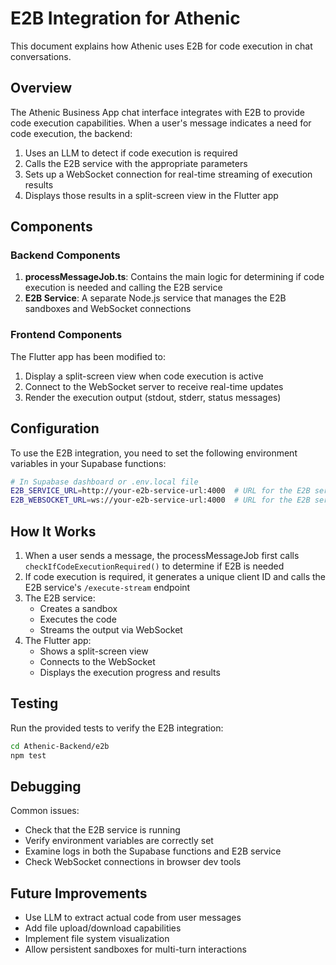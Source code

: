 # E2B Integration for Athenic

This document explains how Athenic uses E2B for code execution in chat conversations.

## Overview

The Athenic Business App chat interface integrates with E2B to provide code execution capabilities. When a user's message indicates a need for code execution, the backend:

1. Uses an LLM to detect if code execution is required
2. Calls the E2B service with the appropriate parameters
3. Sets up a WebSocket connection for real-time streaming of execution results
4. Displays those results in a split-screen view in the Flutter app

## Components

### Backend Components

1. **processMessageJob.ts**: Contains the main logic for determining if code execution is needed and calling the E2B service
2. **E2B Service**: A separate Node.js service that manages the E2B sandboxes and WebSocket connections

### Frontend Components

The Flutter app has been modified to:
1. Display a split-screen view when code execution is active
2. Connect to the WebSocket server to receive real-time updates
3. Render the execution output (stdout, stderr, status messages)

## Configuration

To use the E2B integration, you need to set the following environment variables in your Supabase functions:

```bash
# In Supabase dashboard or .env.local file
E2B_SERVICE_URL=http://your-e2b-service-url:4000  # URL for the E2B service REST API
E2B_WEBSOCKET_URL=ws://your-e2b-service-url:4000  # URL for the E2B service WebSocket
```

## How It Works

1. When a user sends a message, the processMessageJob first calls `checkIfCodeExecutionRequired()` to determine if E2B is needed
2. If code execution is required, it generates a unique client ID and calls the E2B service's `/execute-stream` endpoint
3. The E2B service:
   - Creates a sandbox
   - Executes the code
   - Streams the output via WebSocket
4. The Flutter app:
   - Shows a split-screen view
   - Connects to the WebSocket
   - Displays the execution progress and results

## Testing

Run the provided tests to verify the E2B integration:

```bash
cd Athenic-Backend/e2b
npm test
```

## Debugging

Common issues:
- Check that the E2B service is running
- Verify environment variables are correctly set
- Examine logs in both the Supabase functions and E2B service
- Check WebSocket connections in browser dev tools

## Future Improvements

- Use LLM to extract actual code from user messages
- Add file upload/download capabilities
- Implement file system visualization
- Allow persistent sandboxes for multi-turn interactions 